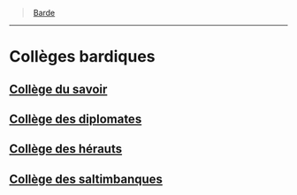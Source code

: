 ﻿> [Barde](hd_bard.md)

---

# Collèges bardiques

## [Collège du savoir](hd_bard_knowledge.md)

## [Collège des diplomates](hd_bard_diplomats.md)

## [Collège des hérauts](hd_bard_heralds.md)

## [Collège des saltimbanques](hd_bard_acrobats.md)


